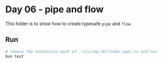# Day 06 - pipe and flow

This folder is to show how to create typesafe `pipe` and `flow`

## Run

```sh
# remove the annotation mark of ./src/day-07/index.spec.ts and run
bun test
```
